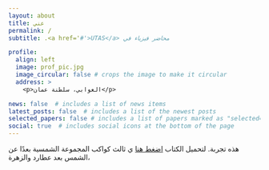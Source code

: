 ```yaml
---
layout: about
title: عني
permalink: /
subtitle: .<a href='#'>UTAS</a> محاضر فيزياء في 

profile:
  align: left
  image: prof_pic.jpg
  image_circular: false # crops the image to make it circular
  address: >
    <p>العوابي، سلطنة عمان</p>

news: false  # includes a list of news items
latest_posts: false  # includes a list of the newest posts
selected_papers: false # includes a list of papers marked as "selected={true}"
social: true  # includes social icons at the bottom of the page
---
```


هذه تجربة. لتحميل الكتاب [اضغط هنا](ahmed-alkharusi.github.io) ي ثالث كواكب المجموعة الشمسية بعدًا عن الشمس بعد عطارد والزهرة، 

